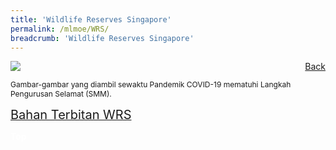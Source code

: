 ```yaml
---
title: 'Wildlife Reserves Singapore'
permalink: /mlmoe/WRS/
breadcrumb: 'Wildlife Reserves Singapore'
---
```

<!-- Global site tag (gtag.js) - Google Ads: 726049306 -->
<script async src="https://www.googletagmanager.com/gtag/js?id=AW-726049306"></script>
<script>
  window.dataLayer = window.dataLayer || [];
  function gtag(){dataLayer.push(arguments);}
  gtag('js', new Date());

  gtag('config', 'AW-726049306');
</script>
<a href="/exhibits/Pameran- Bahasa- Melayu-Malay-Language-Exhibitions-e/Community-Partners/" style="float:right;">Back</a>
 <img src="/images/MTLS2021-WRS-ML-final.jpg"> <br/>
 <p style="font-size:12px;">Gambar-gambar yang diambil sewaktu Pandemik COVID-19 mematuhi Langkah Pengurusan Selamat (SMM).</p>
 
 <a href="/images/WRS-Publications-2021.pdf" target="_blank"><span style="font-size:20px;">Bahan Terbitan WRS</span></a>

<div class="btntop"><a href="#top" style="text-decoration:none;"><span style="color:white"><b>Top</b></span></a></div>
